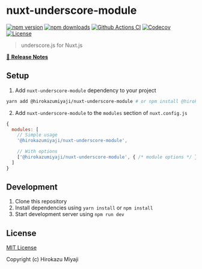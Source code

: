 # nuxt-underscore-module

[![npm version][npm-version-src]][npm-version-href]
[![npm downloads][npm-downloads-src]][npm-downloads-href]
[![Github Actions CI][github-actions-ci-src]][github-actions-ci-href]
[![Codecov][codecov-src]][codecov-href]
[![License][license-src]][license-href]

> underscore.js for Nuxt.js

[📖 **Release Notes**](./CHANGELOG.md)

## Setup

1. Add `nuxt-underscore-module` dependency to your project

```bash
yarn add @hirokazumiyaji/nuxt-underscore-module # or npm install @hirokazumiyaji/nuxt-underscore-module
```

2. Add `nuxt-underscore-module` to the `modules` section of `nuxt.config.js`

```js
{
  modules: [
    // Simple usage
    '@hirokazumiyaji/nuxt-underscore-module',

    // With options
    ['@hirokazumiyaji/nuxt-underscore-module', { /* module options */ }]
  ]
}
```

## Development

1. Clone this repository
2. Install dependencies using `yarn install` or `npm install`
3. Start development server using `npm run dev`

## License

[MIT License](./LICENSE)

Copyright (c) Hirokazu Miyaji

<!-- Badges -->
[npm-version-src]: https://img.shields.io/npm/v/nuxt-underscore-module/latest.svg
[npm-version-href]: https://npmjs.com/package/nuxt-underscore-module

[npm-downloads-src]: https://img.shields.io/npm/dt/nuxt-underscore-module.svg
[npm-downloads-href]: https://npmjs.com/package/nuxt-underscore-module

[github-actions-ci-src]: https://github.com/hirokazumiyaji/nuxt-underscore-module/workflows/ci/badge.svg
[github-actions-ci-href]: https://github.com/hirokazumiyaji/nuxt-underscore-module/actions?query=workflow%3Aci

[codecov-src]: https://img.shields.io/codecov/c/github/hirokazumiyaji/nuxt-underscore-module.svg
[codecov-href]: https://codecov.io/gh/hirokazumiyaji/nuxt-underscore-module

[license-src]: https://img.shields.io/npm/l/nuxt-underscore-module.svg
[license-href]: https://npmjs.com/package/nuxt-underscore-module
